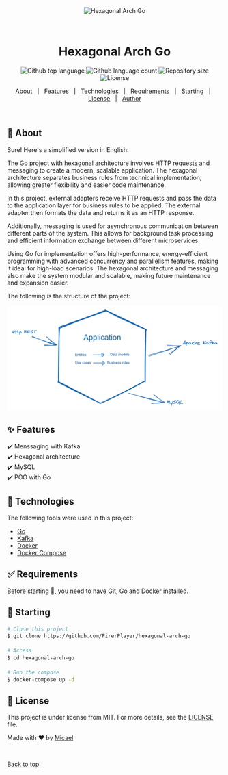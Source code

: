 <div align="center" id="top"> 
  <img src="./.github/app.gif" alt="Hexagonal Arch Go" />

&#xa0;

  <!-- <a href="https://hexagonalarchgo.netlify.app">Demo</a> -->
</div>

<h1 align="center">Hexagonal Arch Go</h1>

<p align="center">
  <img alt="Github top language" src="https://img.shields.io/github/languages/top/FirerPlayer/hexagonal-arch-go?color=56BEB8">

  <img alt="Github language count" src="https://img.shields.io/github/languages/count/FirerPlayer/hexagonal-arch-go?color=56BEB8">

  <img alt="Repository size" src="https://img.shields.io/github/repo-size/FirerPlayer/hexagonal-arch-go?color=56BEB8">

  <img alt="License" src="https://img.shields.io/github/license/FirerPlayer/hexagonal-arch-go?color=56BEB8">

  <!-- <img alt="Github issues" src="https://img.shields.io/github/issues/FirerPlayer/hexagonal-arch-go?color=56BEB8" /> -->

  <!-- <img alt="Github forks" src="https://img.shields.io/github/forks/FirerPlayer/hexagonal-arch-go?color=56BEB8" /> -->

  <!-- <img alt="Github stars" src="https://img.shields.io/github/stars/FirerPlayer/hexagonal-arch-go?color=56BEB8" /> -->
</p>

<!-- Status -->

<!-- <h4 align="center">
	🚧  Hexagonal Arch Go 🚀 Under construction...  🚧
</h4>

<hr> -->

<p align="center">
  <a href="#dart-about">About</a> &#xa0; | &#xa0; 
  <a href="#sparkles-features">Features</a> &#xa0; | &#xa0;
  <a href="#rocket-technologies">Technologies</a> &#xa0; | &#xa0;
  <a href="#white_check_mark-requirements">Requirements</a> &#xa0; | &#xa0;
  <a href="#checkered_flag-starting">Starting</a> &#xa0; | &#xa0;
  <a href="#memo-license">License</a> &#xa0; | &#xa0;
  <a href="https://github.com/FirerPlayer" target="_blank">Author</a>
</p>

<br>

## :dart: About

Sure! Here's a simplified version in English:

The Go project with hexagonal architecture involves HTTP requests and messaging to create a modern, scalable application. The hexagonal architecture separates business rules from technical implementation, allowing greater flexibility and easier code maintenance.

In this project, external adapters receive HTTP requests and pass the data to the application layer for business rules to be applied. The external adapter then formats the data and returns it as an HTTP response.

Additionally, messaging is used for asynchronous communication between different parts of the system. This allows for background task processing and efficient information exchange between different microservices.

Using Go for implementation offers high-performance, energy-efficient programming with advanced concurrency and parallelism features, making it ideal for high-load scenarios. The hexagonal architecture and messaging also make the system modular and scalable, making future maintenance and expansion easier.

The following is the structure of the project:

<div align="center">
	<img src="https://github.com/FirerPlayer/hexagonal-arch-go/blob/master/hex-arch.png" alt="Project architecture" />
	
</div>

## :sparkles: Features

:heavy_check_mark: Menssaging with Kafka\
:heavy_check_mark: Hexagonal architecture\
:heavy_check_mark: MySQL\
:heavy_check_mark: POO with Go

## :rocket: Technologies

The following tools were used in this project:

- [Go](https://golang.org)
- [Kafka](https://kafka.apache.org/)
- [Docker](https://www.docker.com/)
- [Docker Compose](https://docs.docker.com/compose/)

## :white_check_mark: Requirements

Before starting :checkered_flag:, you need to have [Git](https://git-scm.com), [Go](https://go.dev/) and [Docker](https://www.docker.com) installed.

## :checkered_flag: Starting

```bash
# Clone this project
$ git clone https://github.com/FirerPlayer/hexagonal-arch-go

# Access
$ cd hexagonal-arch-go

# Run the compose
$ docker-compose up -d
```

## :memo: License

This project is under license from MIT. For more details, see the [LICENSE](LICENSE.md) file.

Made with :heart: by <a href="https://github.com/FirerPlayer" target="_blank">Micael</a>

&#xa0;

<a href="#top">Back to top</a>
